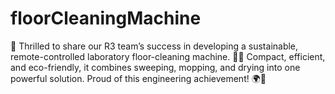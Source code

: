 # floorCleaningMachine
🚀 Thrilled to share our R3 team’s success in developing a sustainable, remote-controlled laboratory floor-cleaning machine. 🧼🤖 Compact, efficient, and eco-friendly, it combines sweeping, mopping, and drying into one powerful solution. Proud of this engineering achievement! 🌍📱
